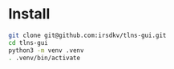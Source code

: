 # Install

```bash
git clone git@github.com:irsdkv/tlns-gui.git
cd tlns-gui
python3 -m venv .venv
. .venv/bin/activate

```
